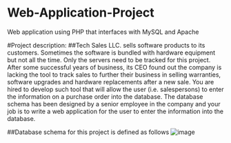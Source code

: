 # Web-Application-Project
Web application using PHP that interfaces with MySQL and Apache

#Project description:
##Tech Sales LLC. sells software products to its customers. Sometimes the software is bundled with hardware equipment but not all the time. Only the servers need to be tracked for this project. After some successful years of business, its CEO found out the company is lacking the tool to track sales to further their business in selling warranties, software upgrades and hardware replacements after a new sale. You are hired to develop such tool that will allow the user (i.e. salespersons) to enter the information on a purchase order into the database. The database schema has been designed by a senior employee in the company and your job is to write a web application for the user to enter the information into the database. 

##Database schema for this project is defined as follows
![image](https://user-images.githubusercontent.com/57778547/132414144-5e09ff22-a533-489e-bfb1-05951c6a5076.png)

